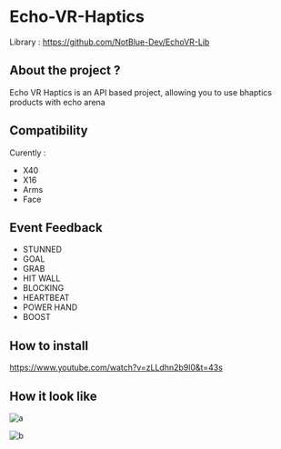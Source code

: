 # Echo-VR-Haptics
Library : https://github.com/NotBlue-Dev/EchoVR-Lib

## About the project ?

Echo VR Haptics is an API based project, allowing you to use bhaptics products with echo arena

## Compatibility

Curently :
- X40
- X16
- Arms
- Face

## Event Feedback

- STUNNED
- GOAL
- GRAB
- HIT WALL
- BLOCKING
- HEARTBEAT
- POWER HAND
- BOOST

## How to install
https://www.youtube.com/watch?v=zLLdhn2b9l0&t=43s

## How it look like

![a](https://user-images.githubusercontent.com/64601123/130320688-c6943cdc-195a-4459-bc36-0e028be847ac.PNG)

![b](https://user-images.githubusercontent.com/64601123/130320687-1a3108f9-eab3-4ca2-9ae2-8f4204202c16.PNG)
